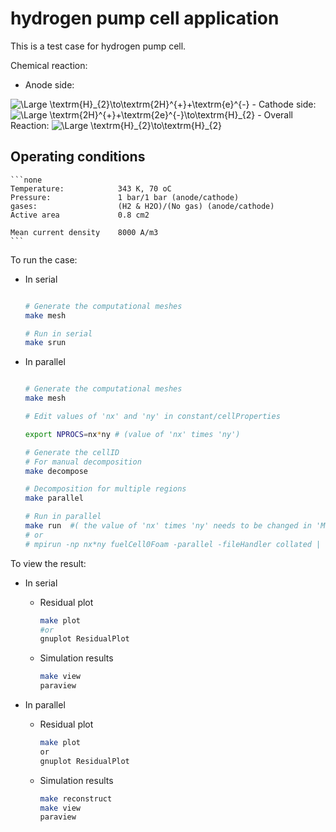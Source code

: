 # __hydrogen pump cell application__

This is a test case for hydrogen pump cell.

Chemical reaction:

- Anode side:
<img src="https://latex.codecogs.com/svg.latex?\Large&space;\textrm{H}_{2}\to\textrm{2H}^{+}+\textrm{2e}^{-}" title="\Large \textrm{H}_{2}\to\textrm{2H}^{+}+\textrm{e}^{-}" />
- Cathode side:
<img src="https://latex.codecogs.com/svg.latex?\Large&space;\textrm{2H}^{+}+\textrm{2e}^{-}\to\textrm{H}_{2}" title="\Large \textrm{2H}^{+}+\textrm{2e}^{-}\to\textrm{H}_{2}" />
- Overall Reaction:
<img src="https://latex.codecogs.com/svg.latex?\Large&space;\textrm{H}_{2}\to\textrm{H}_{2}" title="\Large \textrm{H}_{2}\to\textrm{H}_{2}" />

## Operating conditions

    ```none
    Temperature:            343 K, 70 oC
    Pressure:               1 bar/1 bar (anode/cathode)
    gases:                  (H2 & H2O)/(No gas) (anode/cathode)
    Active area             0.8 cm2

    Mean current density    8000 A/m3
    ```

To run the case:

- In serial

    ```bash

    # Generate the computational meshes
    make mesh

    # Run in serial
    make srun

    ```

- In parallel

    ```bash

    # Generate the computational meshes
    make mesh

    # Edit values of 'nx' and 'ny' in constant/cellProperties

    export NPROCS=nx*ny # (value of 'nx' times 'ny')

    # Generate the cellID
    # For manual decomposition
    make decompose

    # Decomposition for multiple regions
    make parallel

    # Run in parallel
    make run  #( the value of 'nx' times 'ny' needs to be changed in 'Makefile')
    # or
    # mpirun -np nx*ny fuelCell0Foam -parallel -fileHandler collated | tee log.run

    ```

To view the result:

- In serial

  - Residual plot

    ```bash
    make plot
    #or
    gnuplot ResidualPlot

    ```

  - Simulation results

    ```bash
    make view
    paraview

    ```

- In parallel

  - Residual plot

    ```bash
    make plot
    or
    gnuplot ResidualPlot
    ```

  - Simulation results

    ```bash
    make reconstruct
    make view
    paraview
    ```
